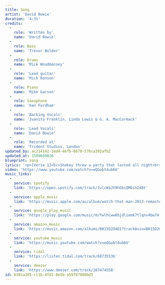 ```yaml
---
title: Song
artist: 'David Bowie'
duration: '4:31'
credits:
  -
    role: 'Written by'
    name: 'David Bowie'
  -
    role: Bass
    name: 'Trevor Bolder'
  -
    role: Drums
    name: 'Mick Woodmansey'
  -
    role: 'Lead guitar'
    name: 'Mick Ronson'
  -
    role: Piano
    name: 'Mike Garson'
  -
    role: Saxophone
    name: 'Ken Fordham'
  -
    role: 'Backing Vocals'
    name: 'Juanita Franklin, Linda Lewis & G. A. MacCormack'
  -
    role: 'Lead Vocals'
    name: 'David Bowie'
  -
    role: 'Recorded at'
    name: 'Trident Studios, London'
updated_by: ac214142-16d4-46fb-8870-576ca392afb2
updated_at: 1589689026
blueprint: song
lyrics: '<p>[Verse 1]<br>Shakey threw a party that lasted all night<br>Everybody drank a lot of something nice<br>There was an old fashioned band of married men<br>Looking up to me for encouragement - it was so-so<br>The ladies looked bad but the music was sad<br>No one took their eyes off Lorraine<br>She shimmied and she strolled like a Chicago moll<br>Her feathers looked better and better - it was so-so<br>Yea! it was time to unfreeze<br>When the Reverend Alabaster danced on his knees<br>Slam! so it wasn&#039;t a game<br>Cracking all the mirrors in shame<br><br>[Chorus]<br>Watch that man!<br>Oh honey, watch that man<br>He talks like a jerk but he could eat you with a fork and spoon<br>Watch that man!<br>Oh honey, watch that man<br>He walks like a jerk but he&#039;s only taking care of the room<br>Must be in tune<br><br>[Verse 2]<br>A&nbsp;Benny Goodman&nbsp;fan&nbsp;painted holes in his hands<br>So Shakey&nbsp;hung him up to dry<br>The pundits were joking, the manholes were smoking<br>And every bottle battled with the reason why<br>The girl on the phone wouldn&#039;t leave me alone<br>A throw back from someone&#039;s LP<br>A lemon in a bag played the Tiger Rag<br>And the bodies on the screen stopped bleeding<br>Yeah! I was shaking like a leaf<br>For I couldn&#039;t understand the conversation<br>Yeah! I ran to the street<br>Looking for information<br></p><p>[Chorus]<br>Watch that man!<br>Oh honey, watch that man<br>He talks like a jerk but he could eat you with a fork and spoon<br>Watch that man!<br>Oh honey, watch that man<br>He walks like a jerk but he&#039;s only taking care of the room<br>Must be in tune<br><br>[Outro]<br>Watch that man<br>Watch that man<br>Watch that man<br>Watch that man</p>'
video: 'https://www.youtube.com/watch?v=eQGobt4ub6U'
music_links:
  -
    service: spotify
    link: 'https://open.spotify.com/track/1vlcWaJV9hGbiQMbsh2d8t'
  -
    service: apple_music
    link: 'https://music.apple.com/au/album/watch-that-man-2013-remastered-version/1039655668?i=1039655669&app=music'
  -
    service: google_play_music
    link: 'https://play.google.com/music/m/Twlhcww6bjdliemk7tlqnv4bw74'
  -
    service: amazon_music
    link: 'https://music.amazon.com/albums/B015D2O4DI?trackAsin=B015D2O5PA'
  -
    service: youtube_music
    link: 'https://music.youtube.com/watch?v=eQGobt4ub6U'
  -
    service: tidal
    link: 'https://listen.tidal.com/track/68735536'
  -
    service: deezer
    link: 'https://www.deezer.com/track/107474558'
id: b381a105-cc1b-4fd1-8e5b-a59f87080bd5
---
```

